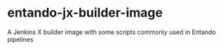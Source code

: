 # entando-jx-builder-image
A Jenkins X builder image with some scripts commonly used in Entando pipelines
